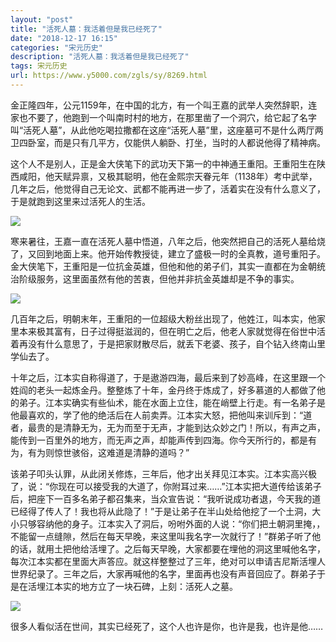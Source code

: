 ```yaml
---
layout: "post"
title: "活死人墓：我活着但是我已经死了"
date: "2018-12-17 16:15"
categories: "宋元历史"
description: "活死人墓：我活着但是我已经死了"
tags: 宋元历史
url: https://www.y5000.com/zgls/sy/8269.html
---
```






金正隆四年，公元1159年，在中国的北方，有一个叫王嘉的武举人突然辞职，连家也不要了，他跑到一个叫南时村的地方，在那里凿了一个洞穴，给它起了名字叫“活死人墓”，从此他吃喝拉撒都在这座“活死人墓”里，这座墓可不是什么两厅两卫四卧室，而是只有几平方，仅能供人躺卧、打坐，当时的人都说他得了精神病。

这个人不是别人，正是金大侠笔下的武功天下第一的中神通王重阳。王重阳生在陕西咸阳，他天赋异禀，又极其聪明，他在金熙宗天眷元年（1138年）考中武举，几年之后，他觉得自己无论文、武都不能再进一步了，活着实在没有什么意义了，于是就跑到这里来过活死人的生活。

![](https://img.y5000.com/uploads/allimg/161226/8-16122614155cQ.jpg)

寒来暑往，王嘉一直在活死人墓中悟道，八年之后，他突然把自己的活死人墓给烧了，又回到地面上来。他开始传教授徒，建立了盛极一时的全真教，道号重阳子。金大侠笔下，王重阳是一位抗金英雄，但他和他的弟子们，其实一直都在为金朝统治阶级服务，这里面虽然有他的苦衷，但他并非抗金英雄却是不争的事实。

![](https://img.y5000.com/uploads/allimg/161226/8-16122614160A60.jpg)

几百年之后，明朝末年，王重阳的一位超级大粉丝出现了，他姓江，叫本实，他家里本来极其富有，日子过得挺滋润的，但在明亡之后，他老人家就觉得在俗世中活着再没有什么意思了，于是把家财散尽后，就丢下老婆、孩子，自个钻入终南山里学仙去了。

十年之后，江本实自称得道了，于是遨游四海，最后来到了妙高峰，在这里跟一个姓阎的老头一起炼金丹。整整炼了十年，金丹终于炼成了，好多慕道的人都做了他的弟子。江本实确实有些仙术，能在水面上立住，能在峭壁上行走。有一名弟子是他最喜欢的，学了他的绝活后在人前卖弄。江本实大怒，把他叫来训斥到：“道者，最贵的是清静无为，无为而至于无声，才能到达众妙之门！所以，有声之声，能传到一百里外的地方，而无声之声，却能声传到四海。你今天所行的，都是有为，有为则惊世骇俗，这难道是清静的道吗？”

该弟子叩头认罪，从此闭关修炼，三年后，他才出关拜见江本实。江本实高兴极了，说：“你现在可以接受我的大道了，你附耳过来……”江本实把大道传给该弟子后，把座下一百多名弟子都召集来，当众宣告说：“我听说成功者退，今天我的道已经得了传人了！我也将从此隐了！”于是让弟子在半山处给他挖了一个土洞，大小只够容纳他的身子。江本实入了洞后，吩咐外面的人说：“你们把土朝洞里掩，，不能留一点缝隙，然后在每天早晚，来这里叫我名字一次就行了！”群弟子听了他的话，就用土把他给活埋了。之后每天早晚，大家都要在埋他的洞这里喊他名字，每次江本实都在里面大声答应。就这样整整过了三年，绝对可以申请吉尼斯活埋人世界纪录了。三年之后，大家再喊他的名字，里面再也没有声音回应了。群弟子于是在活埋江本实的地方立了一块石碑，上刻：活死人之墓。

![](https://img.y5000.com/uploads/allimg/161226/8-16122614161S92.jpg)

很多人看似活在世间，其实已经死了，这个人也许是你，也许是我，也许是他……
